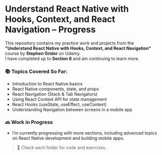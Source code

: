 # Understand React Native with Hooks, Context, and React Navigation – Progress

This repository contains my practice work and projects from the **"Understand React Native with Hooks, Context, and React Navigation"** course by **Stephen Grider** on Udemy.  
I have completed up to **Section 6** and am continuing to learn more.

### 📚 Topics Covered So Far:
- Introduction to React Native basics
- React Native components, state, and props
- React Navigation (Stack & Tab Navigators)
- Using React Context API for state management
- React Hooks (useState, useEffect, useContext)
- Understanding Navigation between screens in a mobile app

### 🔜 Work in Progress
- I’m currently progressing with more sections, including advanced topics on React Native development and building mobile apps.
  
> 📂 Check each folder for code and exercises.
